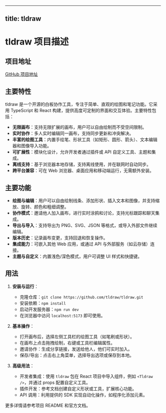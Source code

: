 
---
title: tldraw
---

# tldraw 项目描述

## 项目地址
[GitHub 项目地址](https://github.com/tldraw/tldraw)

## 主要特性
tldraw 是一个开源的白板协作工具，专注于简单、直观的绘图和笔记功能。它采用 TypeScript 和 React 构建，提供高度可定制的界面和交互体验。主要特性包括：
- **无限画布**：支持无限扩展的画布，用户可以自由绘制而不受空间限制。
- **实时协作**：多人实时编辑同一画布，支持同步更新和冲突解决。
- **丰富的绘图工具**：内置手绘笔、形状工具（如矩形、圆形、箭头）、文本编辑器和图像导入功能。
- **可扩展性**：模块化设计，允许开发者通过插件或 API 自定义工具、主题和集成。
- **离线支持**：基于浏览器本地存储，支持离线使用，并在联网时自动同步。
- **跨平台兼容**：可在 Web 浏览器、桌面应用和移动端运行，无需额外安装。

## 主要功能
- **绘图与编辑**：用户可以自由绘制线条、添加形状、插入文本和图像，并支持缩放、旋转、颜色和粗细调整。
- **协作模式**：邀请他人加入画布，进行实时涂鸦和讨论，支持光标跟踪和聊天集成。
- **导出与导入**：支持导出为 PNG、SVG、JSON 等格式，或导入外部文件继续编辑。
- **版本历史**：记录画布变更，支持回退和恢复操作。
- **集成能力**：可嵌入其他 Web 应用，或通过 API 与外部服务（如云存储）连接。
- **主题与自定义**：内置浅色/深色模式，用户可调整 UI 样式和快捷键。

## 用法
1. **安装与运行**：
   - 克隆仓库：`git clone https://github.com/tldraw/tldraw.git`
   - 安装依赖：`npm install`
   - 启动开发服务器：`npm run dev`
   - 在浏览器中访问 `localhost:5173` 即可使用。

2. **基本操作**：
   - 打开画布后，选择左侧工具栏的绘图工具（如笔刷或形状）。
   - 在画布上点击拖拽绘制，右键或工具栏编辑属性。
   - 邀请协作：生成分享链接，发送给他人，他们可实时加入。
   - 保存/导出：点击右上角菜单，选择导出选项或保存到本地。

3. **高级用法**：
   - 开发者集成：使用 `tldraw` 包在 React 项目中导入组件，例如 `<Tldraw />`，并通过 props 配置自定义工具。
   - 插件开发：参考文档创建自定义形状或工具，扩展核心功能。
   - API 调用：利用提供的 SDK 实现自动化操作，如程序化添加元素。

更多详情请参考项目 README 和官方文档。